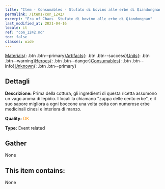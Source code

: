 ```yaml
---
title: "Item - Consumables - Stufato di bovino alle erbe di Qiandongnan"
permalink: /Items/con_1242/
excerpt: "Era of Chaos  Stufato di bovino alle erbe di Qiandongnan"
last_modified_at: 2021-04-16
locale: it
ref: "con_1242.md"
toc: false
classes: wide
---
```

 [Materials](/it/Items/){: .btn .btn--primary}[Artifacts](/it/Items/Artifacts/){: .btn .btn--success}[Units](/it/Items/Units/){: .btn .btn--warning}[Heroes](/it/Items/Heroes/){: .btn .btn--danger}[Consumables](/it/Items/Consumables/){: .btn .btn--info}[Unknown](/it/Items/Unknown/){: .btn .btn--primary}

## Dettagli
 **Descrizione:** Prima della cottura, gli ingredienti di questa ricetta assumono un vago aroma di lepidio. I locali la chiamano \"zuppa delle cento erbe\", e il suo sapore migliora a ogni boccone una volta cotta con numerose erbe medicinali cinesi e interiora di manzo.

 **Quality:** <span style="color: #FF8C00">OK</span>

 **Type:** Event related

## Gather

  None

## This item contains:

  None

